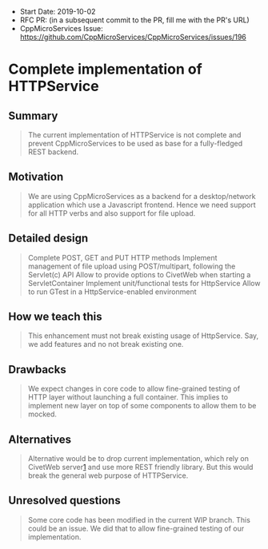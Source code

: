 - Start Date: 2019-10-02
- RFC PR: (in a subsequent commit to the PR, fill me with the PR's URL)
- CppMicroServices Issue: https://github.com/CppMicroServices/CppMicroServices/issues/196

# Complete implementation of HTTPService

## Summary

> The current implementation of HTTPService is not complete and prevent CppMicroServices to be used as base for a fully-fledged REST backend.

## Motivation

> We are using CppMicroServices as a backend for a desktop/network application which use a Javascript frontend. Hence we need support for all HTTP verbs and also support for file upload.

## Detailed design

> Complete POST, GET and PUT HTTP methods
> Implement management of file upload using POST/multipart, following the Servlet(c) API
> Allow to provide options to CivetWeb when starting a ServletContainer
> Implement unit/functional tests for HttpService
> Allow to run GTest in a HttpService-enabled environment

## How we teach this

> This enhancement must not break existing usage of HttpService. Say, we add features and no not break existing one.

## Drawbacks

> We expect changes in core code to allow fine-grained testing of HTTP layer without launching a full container. This implies to implement new layer on top of some components to allow them to be mocked.

## Alternatives

> Alternative would be to drop current implementation, which rely on CivetWeb server[1] and use more REST friendly library. But this would break the general web purpose of HTTPService.

## Unresolved questions

> Some core code has been modified in the current WIP branch. This could be an issue. We did that to allow fine-grained testing of our implementation.

[1]: https://civetweb.github.io/civetweb/

